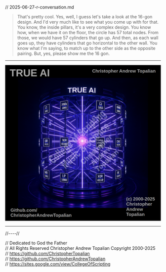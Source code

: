 // 2025-06-27-r-conversation.md

> That's pretty cool. Yes, well, I guess let's take a look at the 16-gon design. And I'd very much like to see what you come up with for that. You know, the inside pillars, it's a very complex design. You know how, when we have it on the floor, the circle has 57 total nodes. From those, we would have 57 cylinders that go up. And then, as each wall goes up, they have cylinders that go horizontal to the other wall. You know what I'm saying, to match up to the other side as the opposite pairing. But, yes, please show me the 16 gon.  

---

![chatgpt_true_ai_diagram_002](2025-06-27-r-conversation-texture/chatgpt_true_ai_diagram_002/chatgpt_true_ai_diagram_002.png)  

---

//----//

// Dedicated to God the Father  
// All Rights Reserved Christopher Andrew Topalian Copyright 2000-2025  
// https://github.com/ChristopherTopalian  
// https://github.com/ChristopherAndrewTopalian  
// https://sites.google.com/view/CollegeOfScripting

